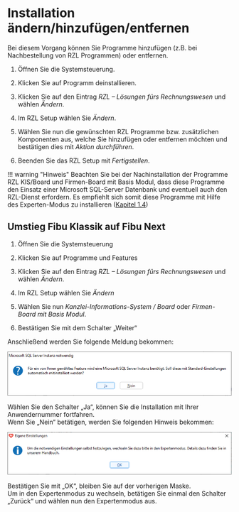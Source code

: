 # Installation ändern/hinzufügen/entfernen

Bei diesem Vorgang können Sie Programme hinzufügen (z.B. bei
Nachbestellung von RZL Programmen) oder entfernen.

1.  Öffnen Sie die Systemsteuerung.

2.  Klicken Sie auf Programm deinstallieren.

3.  Klicken Sie auf den Eintrag *RZL – Lösungen fürs Rechnungswesen* und
    wählen *Ändern*.

4.  Im RZL Setup wählen Sie *Ändern*.

5.  Wählen Sie nun die gewünschten RZL Programme bzw. zusätzlichen
    Komponenten aus, welche Sie hinzufügen oder entfernen möchten und
    bestätigen dies mit *Aktion durchführen*.

6.  Beenden Sie das RZL Setup mit *Fertigstellen*.

!!! warning "Hinweis"
    Beachten Sie bei der Nachinstallation der Programme RZL KIS/Board und
    Firmen-Board mit Basis Modul, dass diese Programme den Einsatz einer
    Microsoft SQL-Server Datenbank und eventuell auch den RZL-Dienst
    erfordern. Es empfiehlt sich somit diese Programme mit Hilfe des
    Experten-Modus zu installieren ([Kapitel 1.4](#expertenmodus-z.b.-für-netzwerkinstallation))

## Umstieg Fibu Klassik auf Fibu Next

1.  Öffnen Sie die Systemsteuerung

2.  Klicken Sie auf Programme und Features

3.  Klicken Sie auf den Eintrag *RZL – Lösungen fürs Rechnungswesen* und
    wählen *Ändern*.

4.  Im RZL Setup wählen Sie *Ändern*

5.  Wählen Sie nun *Kanzlei-Informations-System / Board* oder
    *Firmen-Board mit Basis Modul*.

6.  Bestätigen Sie mit dem Schalter „Weiter“

Anschließend werden Sie folgende Meldung bekommen:

![Microsoft SQL Server Instanz notwendig](img/RZLSetup_SQLServerInstanzNotwendig.png)

Wählen Sie den Schalter „Ja“, können Sie die Installation mit Ihrer
Anwendernummer fortfahren.  
Wenn Sie „Nein“ betätigen, werden Sie folgenden Hinweis bekommen:

![Eigene Einstellungen selbst festlegen](img/RZLSetup_HinweisEigeneEinstellungen.png)

Bestätigen Sie mit „OK“, bleiben Sie auf der vorherigen Maske.  
Um in den Expertenmodus zu wechseln, betätigen Sie einmal den Schalter
„Zurück“ und wählen nun den Expertenmodus aus.